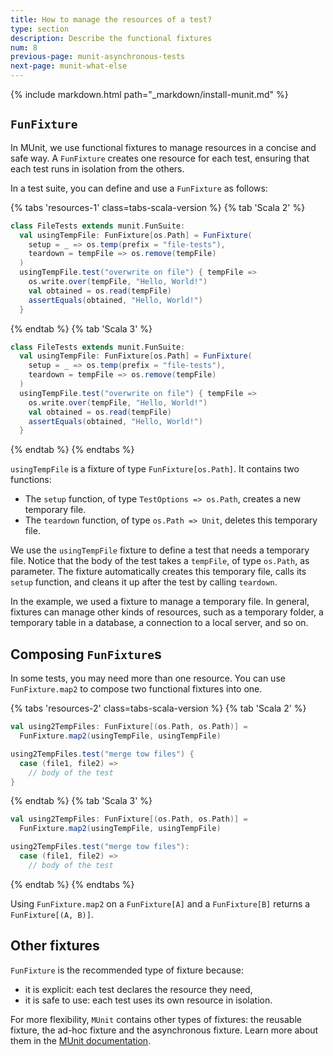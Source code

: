 ```yaml
---
title: How to manage the resources of a test?
type: section
description: Describe the functional fixtures
num: 8
previous-page: munit-asynchronous-tests
next-page: munit-what-else
---
```


{% include markdown.html path="_markdown/install-munit.md" %}

## `FunFixture`

In MUnit, we use functional fixtures to manage resources in a concise and safe way.
A `FunFixture` creates one resource for each test, ensuring that each test runs in isolation from the others.

In a test suite, you can define and use a `FunFixture` as follows:

{% tabs 'resources-1' class=tabs-scala-version %}
{% tab 'Scala 2' %}
```scala
class FileTests extends munit.FunSuite:
  val usingTempFile: FunFixture[os.Path] = FunFixture(
    setup = _ => os.temp(prefix = "file-tests"),
    teardown = tempFile => os.remove(tempFile)
  )
  usingTempFile.test("overwrite on file") { tempFile =>
    os.write.over(tempFile, "Hello, World!")
    val obtained = os.read(tempFile)
    assertEquals(obtained, "Hello, World!")
  }
```
{% endtab %}
{% tab 'Scala 3' %}
```scala
class FileTests extends munit.FunSuite:
  val usingTempFile: FunFixture[os.Path] = FunFixture(
    setup = _ => os.temp(prefix = "file-tests"),
    teardown = tempFile => os.remove(tempFile)
  )
  usingTempFile.test("overwrite on file") { tempFile =>
    os.write.over(tempFile, "Hello, World!")
    val obtained = os.read(tempFile)
    assertEquals(obtained, "Hello, World!")
  }
```
{% endtab %}
{% endtabs %}

`usingTempFile` is a fixture of type `FunFixture[os.Path]`.
It contains two functions:
 - The `setup` function, of type `TestOptions => os.Path`, creates a new temporary file.
 - The `teardown` function, of type `os.Path => Unit`, deletes this temporary file.

We use the `usingTempFile` fixture to define a test that needs a temporary file.
Notice that the body of the test takes a `tempFile`, of type `os.Path`, as parameter.
The fixture automatically creates this temporary file, calls its `setup` function, and cleans it up after the test by calling `teardown`.

In the example, we used a fixture to manage a temporary file.
In general, fixtures can manage other kinds of resources, such as a temporary folder, a temporary table in a database, a connection to a local server, and so on.

## Composing `FunFixture`s

In some tests, you may need more than one resource.
You can use `FunFixture.map2` to compose two functional fixtures into one.

{% tabs 'resources-2' class=tabs-scala-version %}
{% tab 'Scala 2' %}
```scala
val using2TempFiles: FunFixture[(os.Path, os.Path)] =
  FunFixture.map2(usingTempFile, usingTempFile)

using2TempFiles.test("merge tow files") {
  case (file1, file2) =>
    // body of the test
}
```
{% endtab %}
{% tab 'Scala 3' %}
```scala
val using2TempFiles: FunFixture[(os.Path, os.Path)] =
  FunFixture.map2(usingTempFile, usingTempFile)

using2TempFiles.test("merge tow files"):
  case (file1, file2) =>
    // body of the test
```
{% endtab %}
{% endtabs %}

Using `FunFixture.map2` on a `FunFixture[A]` and a `FunFixture[B]` returns a `FunFixture[(A, B)]`.

## Other fixtures

`FunFixture` is the recommended type of fixture because:
- it is explicit: each test declares the resource they need,
- it is safe to use: each test uses its own resource in isolation.

For more flexibility, `MUnit` contains other types of fixtures: the reusable fixture, the ad-hoc fixture and the asynchronous fixture.
Learn more about them in the [MUnit documentation](https://scalameta.org/munit/docs/fixtures.html).
